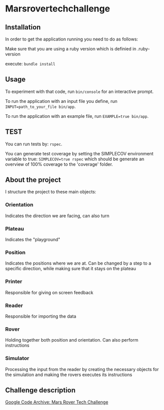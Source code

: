 # Marsrovertechchallenge

## Installation

In order to get the application running you need to do as follows:

Make sure that you are using a ruby version which is definied in .ruby-version

execute: `bundle install`

## Usage

 To experiment with that code, run `bin/console` for an interactive prompt.

 To run the application with an input file you define, run `INPUT=path_to_your_file bin/app`.

 To run the application with an example file, run `EXAMPLE=true bin/app`.

## TEST

You can run tests by: `rspec`.

You can generate test coverage by setting the SIMPLECOV environment variable to true: `SIMPLECOV=true rspec` which should be generate an overview of 100% coverage to the 'coverage' folder.

## About the project

I structure the project to these main objects:

### Orientation
Indicates the direction we are facing, can also turn

### Plateau
Indicates the "playground"

### Position
Indicates the positions where we are at. Can be changed by a step to a specific direction, while making sure that it stays on the plateau

### Printer
Responsible for giving on screen feedback

### Reader
Responsible for importing the data

### Rover
Holding together both position and orientation. Can also perform instructions

### Simulator
Processing the input from the reader by creating the necessary objects for the simulation and making the rovers executes its instructions

## Challenge description

[Google Code Archive: Mars Rover Tech Challenge](https://code.google.com/archive/p/marsrovertechchallenge/)